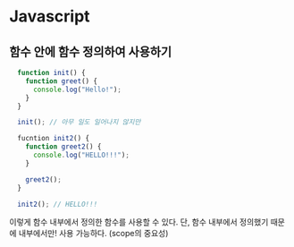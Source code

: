 # Javascript

## 함수 안에 함수 정의하여 사용하기

``` javascript
  function init() {
    function greet() {
      console.log("Hello!");
    }
  }

  init(); // 아무 일도 일어나지 않지만

  fucntion init2() {
    function greet2() {
      console.log("HELLO!!!");
    }

    greet2();
  }

  init2(); // HELLO!!!
```

이렇게 함수 내부에서 정의한 함수를 사용할 수 있다.
단, 함수 내부에서 정의했기 때문에 내부에서만! 사용 가능하다. (scope의 중요성)

